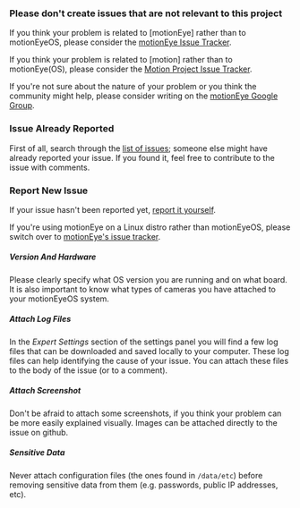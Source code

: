 ### Please don't create issues that are not relevant to this project

If you think your problem is related to [motionEye] rather than to motionEyeOS, please consider the [motionEye Issue Tracker](https://github.com/ccrisan/motioneye/issues).

If you think your problem is related to [motion] rather than to motionEye(OS), please consider the [Motion Project Issue Tracker](https://github.com/Motion-Project/motion/issues).

If you're not sure about the nature of your problem or you think the community might help, please consider writing on the [motionEye Google Group](https://groups.google.com/forum/#!forum/motioneye).

### Issue Already Reported
First of all, search through the [list of issues](https://github.com/ccrisan/motioneyeos/issues); someone else might have already reported your issue. If you found it, feel free to contribute to the issue with comments.

### Report New Issue
If your issue hasn't been reported yet, [report it yourself](https://github.com/ccrisan/motioneyeos/issues/new).

If you're using motionEye on a Linux distro rather than motionEyeOS, please switch over to [motionEye's issue tracker](https://github.com/ccrisan/motioneye/issues/).

##### Version And Hardware

Please clearly specify what OS version you are running and on what board. It is also important to know what types of cameras you have attached to your motionEyeOS system.

##### Attach Log Files
In the *Expert Settings* section of the settings panel you will find a few log files that can be downloaded and saved locally to your computer. These log files can help identifying the cause of your issue. You can attach these files to the body of the issue (or to a comment).

##### Attach Screenshot
Don't be afraid to attach some screenshots, if you think your problem can be more easily explained visually. Images can be attached directly to the issue on github.

##### Sensitive Data
Never attach configuration files (the ones found in `/data/etc`) before removing sensitive data from them (e.g. passwords, public IP addresses, etc).
